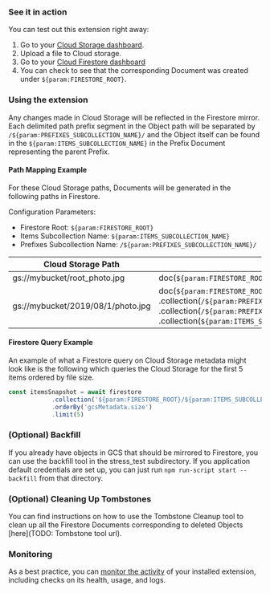 ### See it in action

You can test out this extension right away:

1. Go to your [Cloud Storage dashboard](https://console.firebase.google.com/u/0/project/${param:PROJECT_ID}/storage).
2. Upload a file to Cloud storage.
3. Go to your [Cloud Firestore dashboard](https://console.firebase.google.com/project/${param:PROJECT_ID}/database/firestore/data)
4. You can check to see that the corresponding Document was created under `${param:FIRESTORE_ROOT}`.

### Using the extension

Any changes made in Cloud Storage will be reflected in the Firestore mirror. Each delimited path prefix segment in the Object path
will be separated by `/${param:PREFIXES_SUBCOLLECTION_NAME}/` and the Object itself can be found in 
the `${param:ITEMS_SUBCOLLECTION_NAME}` in the Prefix Document representing the parent Prefix.

#### Path Mapping Example

For these Cloud Storage paths, Documents will be generated in the following paths in Firestore.

Configuration Parameters:
- Firestore Root: `${param:FIRESTORE_ROOT}`
- Items Subcollection Name: `${param:ITEMS_SUBCOLLECTION_NAME}`
- Prefixes Subcollection Name: `/${param:PREFIXES_SUBCOLLECTION_NAME}/`

| Cloud Storage Path                | Firestore Document Path                                                                                                                                                                                                                                                                           |
| --------------------------------- | ------------------------------------------------------------------------------------------------------------------------------------------------------------------------------------------------------------------------------------------------------------------------------------------------- |
| gs://mybucket/root_photo.jpg      | doc(`${param:FIRESTORE_ROOT}`).collection(`${param:ITEMS_SUBCOLLECTION_NAME}`).doc('root_photo.jpg')                                                                                                                                                                                             |
| gs://mybucket/2019/08/1/photo.jpg | doc(`${param:FIRESTORE_ROOT}`).collection(`/${param:PREFIXES_SUBCOLLECTION_NAME}/`).doc('2019') .collection(`/${param:PREFIXES_SUBCOLLECTION_NAME}/`).doc('08') .collection(`/${param:PREFIXES_SUBCOLLECTION_NAME}/`).doc('1') .collection(`${param:ITEMS_SUBCOLLECTION_NAME}`).doc('photo.jpg') |

#### Firestore Query Example

An example of what a Firestore query on Cloud Storage metadata might look like is the following which queries the
Cloud Storage for the first 5 items ordered by file size.

```JavaScript
const itemsSnapshot = await firestore
            .collection('${param:FIRESTORE_ROOT}/${param:ITEMS_SUBCOLLECTION_NAME}')
            .orderBy('gcsMetadata.size')
            .limit(5)
```

### (Optional) Backfill

If you already have objects in GCS that should be mirrored to Firestore, you can use the backfill tool in the stress_test subdirectory. If you application default credentials are set up, you can just run `npm run-script start -- backfill` from that directory.

### (Optional) Cleaning Up Tombstones

You can find instructions on how to use the Tombstone Cleanup tool to clean up all the Firestore Documents corresponding
to deleted Objects [here](TODO: Tombstone tool url).

### Monitoring

As a best practice, you can [monitor the activity](https://firebase.google.com/docs/extensions/manage-installed-extensions#monitor) of your installed extension, including checks on its health, usage, and logs.
